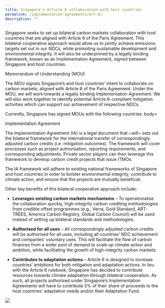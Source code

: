 ```yaml
---
title: Singapore's Article 6 collaboration with host countries
permalink: /implementation-agreements/art-6/
description: ""
---
```

Singapore seeks to set up bilateral carbon markets collaboration with host countries that are aligned with Article 6 of the Paris Agreement. This bilateral cooperative approach would allow us to jointly achieve emissions targets set out in our NDCs, while promoting sustainable development and environmental integrity. It will also be underpinned by a legally binding framework, known as an Implementation Agreement, signed between Singapore and host countries.

Memorandum of Understanding (MOU)

The MOU signals Singapore’s and host countries’ intent to collaborate on carbon markets, aligned with Article 6 of the Paris Agreement. Under the MOU, we will work towards a legally binding Implementation Agreement. We will also work together to identify potential Article 6-compliant mitigation activities which can support our achievement of respective NDCs.

Currently, Singapore has signed MOUs with the following countries:
body&gt;

Implementation Agreement

The Implementation Agreement (IA) is a legal document that ~will~ sets out the bilateral framework for the international transfer of correspondingly adjusted carbon credits (i.e. mitigation outcomes). The framework will cover processes such as project authorisation, reporting requirements, and corresponding adjustments. Private sector players can then leverage this framework to develop carbon credit projects that issue ITMOs.

The IA framework will adhere to existing national frameworks of Singapore and host countries in order to bolster environmental integrity, contribute to climate action, and ensure that the projects are mutually beneficial.

Other key benefits of this bilateral cooperative approach include:

* **Leverages existing carbon markets mechanisms** – To operationalise the collaboration quickly, high-integrity carbon crediting methodologies from credible offset programmes (e.g., Verra, Gold Standard, ART-TREES, America Carbon Registry, Global Carbon Council) will be used instead of setting up bilateral standards and methodologies.

*  **Authorised for all uses** – All correspondingly adjusted carbon credits will be authorised for all uses, including all countries’ NDC achievement and companies’ voluntary uses. This will facilitate the flow of carbon finances from a wider pool of demand to scale up climate action and ambition, while facilitating the growth of high-integrity carbon markets.

* **Contributes to adaptation actions** – Article 6 is designed to increase countries’ ambitions for both mitigation and adaptation actions. In lieu with the Article 6 rulebook, Singapore has decided to contribute resources towards climate adaptation through bilateral cooperation. As such, all projects authorised under Singapore’s Implementation Agreements will have to contribute 5% of their share of proceeds to the host countries’ adaptation needs and/or their Adaptation Fund.


<img src="https://file.go.gov.sg/impbenefits808.png">